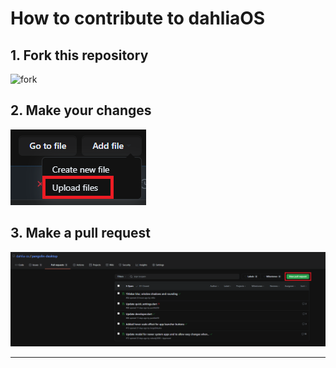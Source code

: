 # How to contribute to dahliaOS

## 1. Fork this repository

![fork](.assets\images\contributing\fork.png)

## 2. Make your changes

![changes](.\assets\images\contributing\upload.png)

## 3. Make a pull request

![pr](.\assets\images\contributing\pr.png)

***